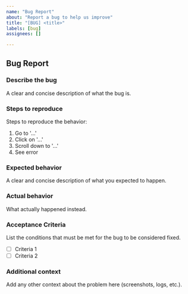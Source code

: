 ```yaml
---
name: "Bug Report"
about: "Report a bug to help us improve"
title: "[BUG] <title>"
labels: [bug]
assignees: []

---
```


## Bug Report

### Describe the bug
A clear and concise description of what the bug is.

### Steps to reproduce
Steps to reproduce the behavior:
1. Go to '...'
2. Click on '...'
3. Scroll down to '...'
4. See error

### Expected behavior
A clear and concise description of what you expected to happen.

### Actual behavior
What actually happened instead.

### Acceptance Criteria
List the conditions that must be met for the bug to be considered fixed.
- [ ] Criteria 1
- [ ] Criteria 2

### Additional context
Add any other context about the problem here (screenshots, logs, etc.).
